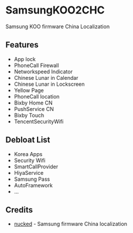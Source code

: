 # SamsungKOO2CHC
Samsung KOO firmware China Localization

## Features
* App lock
* PhoneCall Firewall
* Networkspeed Indicator
* Chinese Lunar in Calendar
* Chinese Lunar in Lockscreen 
* Yellow Page
* PhoneCall location
* Bixby Home CN
* PushService CN
* Bixby Touch
* TencentSecurityWifi

## Debloat List
* Korea Apps 
* Security Wifi
* SmartCallProvider
* HiyaService
* Samsung Pass
* AutoFramework
* ...

## Credits
- [nucked](https://github.com/nucked/Samsung-firmware-China-localization) - Samsung firmware China localization
